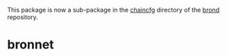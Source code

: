 This package is now a sub-package in the
[chaincfg](https://github.com/brsuite/brond/tree/master/chaincfg) directory of
the [brond](https://github.com/brsuite/brond) repository.
# bronnet
